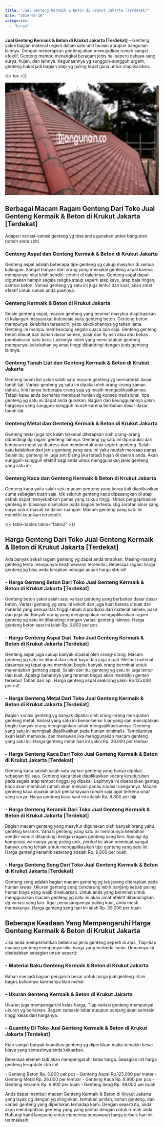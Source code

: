 ```yaml
---
title: "Jual Genteng Kermaik & Beton di Krukut Jakarta [Terdekat]"
date: "2024-05-10"
categories: 
  - "harga"
---
```


**Jual Genteng Kermaik & Beton di Krukut Jakarta \[Terdekat\]** – Genteng yakni bagian material urgent dalam satu unit hunian ataupun bangunan lainnya. Dengan menerapkan genteng akan mewujudkan rumah sangat efektif. Genteng mampu menangkal beragam jenis hal seperti cahaya sang surya, hujan, dan lainnya. Kegunaannya yg sungguh-sungguh urgent, genteng bakal jadi bagian atap yg paling tepat guna untuk diaplikasikan.

{{< toc >}}

![Jual Genteng Kermaik & Beton di Krukut Jakarta [Terdekat]](/images/genteng-minimalis-murah05.png)

## Berbagai Macam Ragam Genteng Dari Toko Jual Genteng Kermaik & Beton di Krukut Jakarta \[Terdekat\]

Adapun variasi-variasi genteng yg bisa anda gunakan untuk bangunan rumah anda sbb!

### Genteng Aspal dan Genteng Kermaik & Beton di Krukut Jakarta

Genteng aspal adalah beberapa tipe genteng yg cukup masyhur di semua kalangan. Sangat banyak dari orang yang memakai genteng aspal karena mempunyai nilai lebih sendiri-sendiri di dalamnya. Genteng aspal dapat digunakan hampir segala rangka ataup seperti atap kayu, atap baja ringan, sampai beton. Variasi genteng yg satu ini juga lentur dan kuat, akan amat efektif untuk rumah anda pastinya.

### Genteng Kermaik & Beton di Krukut Jakarta

Selain genteng aspal, macam genteng yang teramat masyhur diaplikasikan di kalangan masyarakat Indonesia yaitu genteng beton. Genteng beton mempunyai kelebihan tersendiri, yaitu kekokohannya yg tahan lama. Genteng ini mampu membendung segala cuaca apa saja. Genteng genteng beton dibuat dari bahan dasar semen, pasir dan fly ash atau abu bekas pembakaran batu bara. Lazimnya inilah yang menciptakan genteng mempunyai kekokohan yg amat tinggi dibandingi dengan jenis genteng lainnya.

### Genteng Tanah Liat dan Genteng Kermaik & Beton di Krukut Jakarta

Genteng tanah liat yakni salah satu macam genteng yg bermaterial dasar tanah liat. Variasi genteng yg satu ini dipakai oleh orang-orang zaman dahulu, kini hanya beberapa orang saja yg masih mengaplikasikannya. Tetapi kalau anda berharap membuat hunian dg konsep tradisional, tipe genteng yg satu ini dapat anda gunakan. Bagian dari keunggulannya yakni harganya yang sungguh-sungguh murah karena berbahan dasar dasar tanah liat.

### Genteng Metal dan Genteng Kermaik & Beton di Krukut Jakarta

Genteng metal juga tdk kalah terkenal diterapkan oleh orang-orang dibandingi dg ragam genteng lainnya. Genteng yg satu ini diproduksi dari lembaran metal yg di press dan membentuk pola seperti genteng. Salah satu kelebihan dari jenis genteng yang satu ini yaitu mudah meresap panas. Selain itu, genteng ini juga anti bising jika terjadi hujan di daerah anda. Akan sungguh-sungguh efektif bagi anda untuk menggunakan jenis genteng yang satu ini.

### Genteng Kaca dan Genteng Kermaik & Beton di Krukut Jakarta

Genteng kaca yaitu salah satu macam genteng yang kerap kali diaplikasikan cuma sebagian buah saja. tdk seluruh genteng kaca dipasangkan di atap sebab dapat menyebabkan panas yang cukup tinggi. Untuk pengaplikasian genteng ini biasanya diselipkan pada bagian tertentu sbg sorotan sinar sang surya untuk masuk ke dalam ruangan. Macam genteng yang satu ini memiliki keunikan tersendiri.

{{< table-tables table="table2" >}}

## Harga Genteng Dari Toko Jual Genteng Kermaik & Beton di Krukut Jakarta \[Terdekat\]

Ada banyak sekali ragam genteng yg dapat anda terapkan. Masing-masing genteng tentu mempunyai keistimewaan tersendiri. Beberapa ragam harga genteng yg bisa anda terapkan sebagai acuan harga sbb ini!

### \- Harga Genteng Beton Dari Toko Jual Genteng Kermaik & Beton di Krukut Jakarta \[Terdekat\]

Genteng beton yakni salah satu variasi genteng yang berbahan dasar dasar beton. Variasi genteng yg satu ini kokoh dan juga kuat karena dibuat dari material yang berkualitas tinggi sebab diproduksi dari material semen, pasir dan juga air. Banyak orang yang menginginkan mengaplikasikan ragam genteng yg satu ini dibandingi dengan variasi genteng lainnya. Harga genteng beton saat ini ialah Rp. 5.800 per pcs

### \- Harga Genteng Aspal Dari Toko Jual Genteng Kermaik & Beton di Krukut Jakarta \[Terdekat\]

Genteng aspal juga cukup banyak dipakai oleh orang-orang. Macam genteng yg satu ini dibuat dari serat kayu dan juga aspal. Melihat material dasarnya yg tepat guna membuat begitu banyak orang berminat untuk menerapkan genteng aspal. Selain dari itu, genteng yg satu ini juga lentur dan kuat. Apalagi bahannya yang teramat bagus akan membikin genten tersebut Tahan dari api. Harga genteng aspal seakrang yakni Rp.125.000 per m2

### \- Harga Genteng Metal Dari Toko Jual Genteng Kermaik & Beton di Krukut Jakarta \[Terdekat\]

Bagian variasi genteng yg banyak dipakai oleh orang-orang merupakan genteng metal. Variasi yang satu ini benar-benar luar yang dan menciptakan begitu banyak orang menginginkan untuk mengaplikasikannya. Genteng yang satu ini seringkali diaplikasikan pada hunian minimalis. Tampilannya akan lebih memukau dan menawan jika menggunakan macam genteng yang satu ini. Harga genteng metal hari ini yakni Rp. 26.000 per lembar

### \- Harga Genteng Kaca Dari Toko Jual Genteng Kermaik & Beton di Krukut Jakarta \[Terdekat\]

Genteng kaca adalah salah satu variasi genteng yang hanya dipakai sebagian biji saja. Genteng kaca tidak diaplikasikan secara keseluruhan pada segala atap tempat tinggal yg dipakai. Lazimnya ini disebabkan genteg kaca akan membuat rumah akan menjadi panas situasi ruangannya. Macam genteng kaca dipakai untuk pencahayaan rumah saja agar terkena sinar sang surya. Harga genteng kaca saat ini adalah Rp. 8.800 per biji

### \- Harga Genteng Keramik Dari Toko Jual Genteng Kermaik & Beton di Krukut Jakarta \[Terdekat\]

Bagian macam genteng yang masyhur digunakan oleh banyak orang yaitu genteng keramik. Variasi genteng yang satu ini mempunyai kelebihan sendiri-sendiri dibandingi dengan ragam genteng yang lain. Apalagi dg komposisi warnanya yang paling unik, perihal ini akan membuat sangat banyak orang tertaik untuk mengaplikasikan tipe genteng yang satu ini. Harga genteng keramik seakrang adalah Rp. 9.800 per buah

### \- Harga Genteng Seng Dari Toko Jual Genteng Kermaik & Beton di Krukut Jakarta \[Terdekat\]

Genteng seng adalah bagian macam genteng yg tak jarang diterapkan pada hunian lawas. Ukuran genteng seng cenderung lebih panjang sebab paling hemat biaya yang wajib dikeluarkan. Untuk anda yang berminat untuk menggunakan macam genteng yg satu ini akan amat efektif dibandingkan dg variasi yang lain. Agar pemasangannya paling kuat, anda mesti memakunya. Harga genteng seng hari ini ialah Rp. 39.000 per buah

## Beberapa Keadaan Yang Mempengaruhi Harga Genteng Kermaik & Beton di Krukut Jakarta

Jika anda memperhatikan beberapa jenis genteng seperti di atas, Tiap-tiap macam genteng mempunyai nilai harga yang berbeda-beda. Umumnya ini disebabkan sebagian unsur seperti:

### \- Material Baku Genteng Kermaik & Beton di Krukut Jakarta

Bahan menjadi bagian pengaruh besar untuk harga jual genteng. Kian bagus bahannya karenanya kian mahal.

### \- Ukuran Genteng Kermaik & Beton di Krukut Jakarta

Ukuran juga mempengaruhi kelas harga, Tiap variasi genteng mempunyai ukuran yg berlainan. Ragam semakin lebar ataupun panjang akan semakin tinggi kelas dari harganya.

### \- Quantity Di Toko Jual Genteng Kermaik & Beton di Krukut Jakarta \[Terdekat\]

Kian sangat banyak kuantitas genteng yg diperlukan maka semakin besar biaya yang semestinya anda keluarkan.

Beberapa elemen tadi akan mempengaruhi kelas harga. Sebagian list harga genteng terupdate sbb ini!

\- Genteng Beton Rp. 5.800 per pcs - Genteng Aspal Rp.125.000 per meter - Genteng Metal Rp. 26.000 per lembar - Genteng Kaca Rp. 8.800 per pcs - Genteng Keramik Rp. 9.800 per buah - Genteng Seng Rp. 39.000 per buah

Anda dapat membeli macam Genteng Kermaik & Beton di Krukut Jakarta yang layak dg dengan yg diinginkan, tentukan jumlah, bahan genteng, dan variasi genteng yang diperlukan terhadap kami. Dengan seperti itu, anda akan mendapatkan genteng yang yang pantas dengan untuk rumah anda. Hubungi kami langsung untuk menerima penawaran harga terbaik hari ini, terimakasih.
